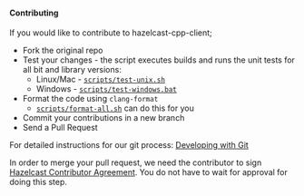 #### Contributing
If you would like to contribute to hazelcast-cpp-client;
- Fork the original repo
- Test your changes - the script executes builds and runs the unit tests for all bit and library versions:
  - Linux/Mac - [`scripts/test-unix.sh`](../scripts/test-unix.sh)
  - Windows - [`scripts/test-windows.bat`](../scripts/test-windows.sh)
- Format the code using `clang-format`
   - [`scripts/format-all.sh`](../scripts/format-all.sh) can do this for you
- Commit your contributions in a new branch
- Send a Pull Request

For detailed instructions for our git process: [Developing with Git](https://hazelcast.atlassian.net/wiki/display/COM/Developing+with+Git)

In order to merge your pull request, we need the contributor to sign [Hazelcast Contributor Agreement](https://hazelcast.atlassian.net/wiki/display/COM/Hazelcast+Contributor+Agreement). You do not have to wait for approval for doing this step.
